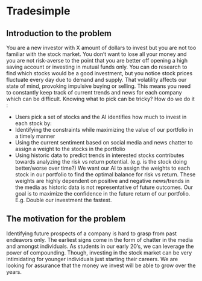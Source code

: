 # Tradesimple

## Introduction to the problem
You are a new investor with X amount of dollars to invest but you are not too familiar with the stock
market. You don’t want to lose all your money and you are not risk-averse to the point that you are
better off opening a high saving account or investing in mutual funds only. You can do research to find
which stocks would be a good investment, but you notice stock prices fluctuate every day due to
demand and supply. That volatility affects our state of mind, provoking impulsive buying or selling. This
means you need to constantly keep track of current trends and news for each company which can be
difficult. Knowing what to pick can be tricky? How do we do it :
* Users pick a set of stocks and the AI identifies how much to invest in each stock by:
* Identifying the constraints while maximizing the value of our portfolio in a timely
manner
* Using the current sentiment based on social media and news chatter to assign a weight
to the stocks in the portfolio
* Using historic data to predict trends in interested stocks contributes towards analyzing
the risk vs return potential. (e.g. is the stock doing better/worse over time?)
We want our AI to assign the weights to each stock in our portfolio to find the optimal balance for risk
vs return. These weights are highly dependent on positive and negative news/trends in the media as
historic data is not representative of future outcomes. Our goal is to maximize the confidence in the
future return of our portfolio. E.g. Double our investment the fastest.

## The motivation for the problem
Identifying future prospects of a company is hard to grasp from past endeavors only. The earliest signs
come in the form of chatter in the media and amongst individuals. As students in our early 20’s, we can
leverage the power of compounding. Though, investing in the stock market can be very intimidating for
younger individuals just starting their careers. We are looking for assurance that the money we invest
will be able to grow over the years.

